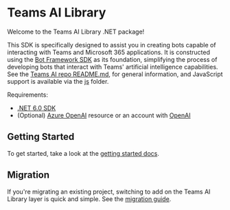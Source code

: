 # Teams AI Library

Welcome to the Teams AI Library .NET package! 

This SDK is specifically designed to assist you in creating bots capable of interacting with Teams and Microsoft 365 applications. It is constructed using the [Bot Framework SDK](https://github.com/microsoft/botbuilder-dotnet) as its foundation, simplifying the process of developing bots that interact with Teams' artificial intelligence capabilities. See the [Teams AI repo README.md](https://github.com/microsoft/teams-ai), for general information, and JavaScript support is available via the [js](https://github.com/microsoft/teams-ai/tree/main/js) folder.

Requirements:

*   [.NET 6.0 SDK](https://dotnet.microsoft.com/download/dotnet/6.0)
*   (Optional) [Azure OpenAI](https://azure.microsoft.com/en-us/products/ai-services/openai-service) resource or an account with [OpenAI](https://platform.openai.com/)


## Getting Started

To get started, take a look at the [getting started docs](https://github.com/microsoft/teams-ai/blob/main/getting-started/00.OVERVIEW.md).

## Migration

If you're migrating an existing project, switching to add on the Teams AI Library layer is quick and simple. See the [migration guide](https://github.com/microsoft/teams-ai/blob/main/getting-started/MIGRATION/02.DOTNET.md).
